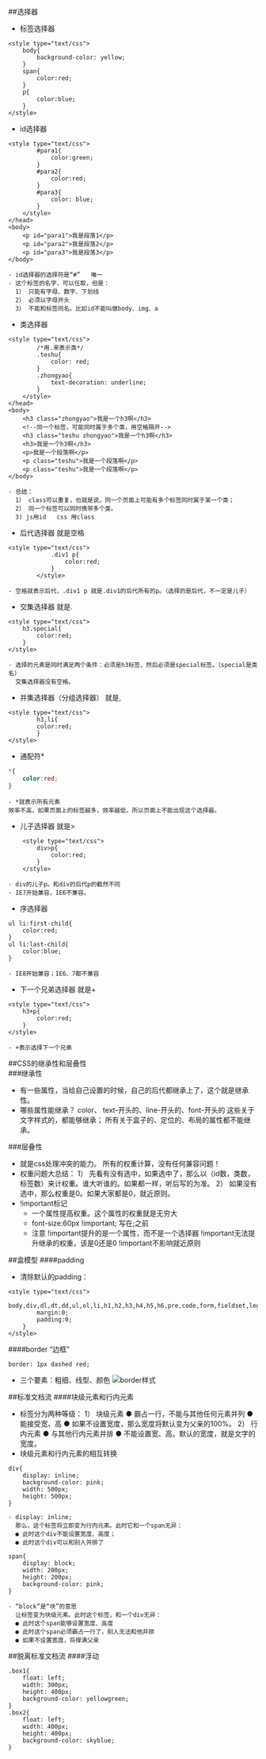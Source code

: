 ##选择器

-  标签选择器
```
<style type="text/css">
	body{
		background-color: yellow;
	}
	span{
		color:red;
	}
	p{
		color:blue;
	}
</style>
```
-  id选择器
```
<style type="text/css">
		#para1{
			color:green;
		}
		#para2{
			color:red;
		}
		#para3{
			color: blue;
		}
	</style>
</head>
<body>
	<p id="para1">我是段落1</p>
	<p id="para2">我是段落2</p>
	<p id="para3">我是段落3</p>
</body>
```
    - id选择器的选择符是“#”   唯一
    - 这个标签的名字，可以任取，但是：
      1） 只能有字母、数字、下划线
      2） 必须以字母开头
      3） 不能和标签同名。比如id不能叫做body、img、a
-   类选择器           
```
<style type="text/css">
		/*用.来表示类*/
		.teshu{
			color: red;
		}
		.zhongyao{
			text-decoration: underline;
		}
	</style>
</head>
<body>
	<h3 class="zhongyao">我是一个h3啊</h3>
	<!--同一个标签，可能同时属于多个类，用空格隔开-->
	<h3 class="teshu zhongyao">我是一个h3啊</h3>
	<h3>我是一个h3啊</h3>
	<p>我是一个段落啊</p>
	<p class="teshu">我是一个段落啊</p>
	<p class="teshu">我是一个段落啊</p>
</body>
```
    - 总结：
      1） class可以重复，也就是说，同一个页面上可能有多个标签同时属于某一个类；
      2） 同一个标签可以同时携带多个类。
      3) js用id   css 用class
- 后代选择器               就是空格
```      
<style type="text/css">
			.div1 p{
				color:red;
			}
		</style>
```
    - 空格就表示后代，.div1 p 就是.div1的后代所有的p。（选择的是后代，不一定是儿子）
- 交集选择器               就是.
```      
<style type="text/css">
	h3.special{
		color:red;
	}
</style>
``` 	
	- 选择的元素是同时满足两个条件：必须是h3标签，然后必须是special标签。（special是类名）
      交集选择器没有空格。
- 并集选择器（分组选择器）    就是,
``` 
<style type="text/css">
        h3,li{
    	color:red;
        }
</style>	
``` 	
- 通配符*
```css
*{
    color:red;
}
```
    - *就表示所有元素
    效率不高，如果页面上的标签越多，效率越低，所以页面上不能出现这个选择器。
- 儿子选择器              就是>
```
	<style type="text/css">
		div>p{
			color:red;
		}
	</style>
```	
    - div的儿子p。和div的后代p的截然不同
    - IE7开始兼容，IE6不兼容。
- 序选择器	
```
ul li:first-child{
	color:red;
}
ul li:last-child{
	color:blue;
}	
```	
    - IE8开始兼容；IE6、7都不兼容
- 下一个兄弟选择器 就是+
```	
<style type="text/css">
	h3+p{
		color:red;
	}
</style>	
```
	- +表示选择下一个兄弟
	
##CSS的继承性和层叠性	
###继承性
- 有一些属性，当给自己设置的时候，自己的后代都继承上了，这个就是继承性。
- 哪些属性能继承？
    color、 text-开头的、line-开头的、font-开头的
    这些关于文字样式的，都能够继承； 所有关于盒子的、定位的、布局的属性都不能继承。
	
###层叠性
- 就是css处理冲突的能力。 所有的权重计算，没有任何兼容问题！
- 权重问题大总结：
  1） 先看有没有选中，如果选中了，那么以（id数，类数，标签数）来计权重。谁大听谁的。如果都一样，听后写的为准。
  2） 如果没有选中，那么权重是0。如果大家都是0，就近原则。
-  !important标记
    - 一个属性提高权重。这个属性的权重就是无穷大
    - font-size:60px !important;     写在;之前
    - 注意 
    !important提升的是一个属性，而不是一个选择器
	!important无法提升继承的权重，该是0还是0
	!important不影响就近原则
	
##盒模型
####padding
- 清除默认的padding：
```
<style type="text/css">
	    body,div,dl,dt,dd,ul,ol,li,h1,h2,h3,h4,h5,h6,pre,code,form,fieldset,legend,input,textarea,p,blockquote,th,td{
		margin:0;
		padding:0;
	}
</style>
```	

####border	“边框”
```
border: 1px dashed red;
```
- 三个要素：粗细、线型、颜色
	![border样式](https://maxiaobu1999.github.io/html5/resources/img/borderStyle.png)

##标准文档流
####块级元素和行内元素	

- 标签分为两种等级：
    1） 块级元素
    ● 霸占一行，不能与其他任何元素并列
    ● 能接受宽、高
    ● 如果不设置宽度，那么宽度将默认变为父亲的100%。
    2） 行内元素
    ● 与其他行内元素并排
    ● 不能设置宽、高。默认的宽度，就是文字的宽度。
- 块级元素和行内元素的相互转换
```
div{
	display: inline;
	background-color: pink;
	width: 500px;
	height: 500px;
}
```
    - display: inline;
      那么，这个标签将立即变为行内元素。此时它和一个span无异：
      ● 此时这个div不能设置宽度、高度；
      ● 此时这个div可以和别人并排了
```
span{
	display: block;
	width: 200px;
	height: 200px;
	background-color: pink;
}
```	
	- “block”是“块”的意思
      让标签变为块级元素。此时这个标签，和一个div无异：
      ● 此时这个span能够设置宽度、高度
      ● 此时这个span必须霸占一行了，别人无法和他并排
      ● 如果不设置宽度，将撑满父亲	
      
##脱离标准文档流
####浮动
```	
.box1{
	float: left;
	width: 300px;
	height: 400px;
	background-color: yellowgreen;
}
.box2{
	float: left;
	width: 400px;
	height: 400px;
	background-color: skyblue;
}
```	
	
	
	
	
	
	
	
	
	
	
	
	
	
	
	
	
	
	
	
	
	
	
	
	
	
	
	
	
	
	
	
	
	
	
	
	
	
	
	
	
	
	
	
	
	
	
	
	
	
	
	
	
	
	
	
	
	
	
	
	
	
	
	
	
	
	
	
	